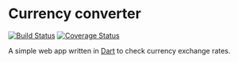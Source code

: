 # Currency converter

[![Build Status](https://travis-ci.org/ckjeldgaard/currency_converter.svg?branch=master)](https://travis-ci.org/ckjeldgaard/currency_converter) [![Coverage Status](https://coveralls.io/repos/github/ckjeldgaard/currency_converter/badge.svg?branch=master)](https://coveralls.io/github/ckjeldgaard/currency_converter?branch=master)

A simple web app written in [Dart](https://www.dartlang.org/) to check currency exchange rates.